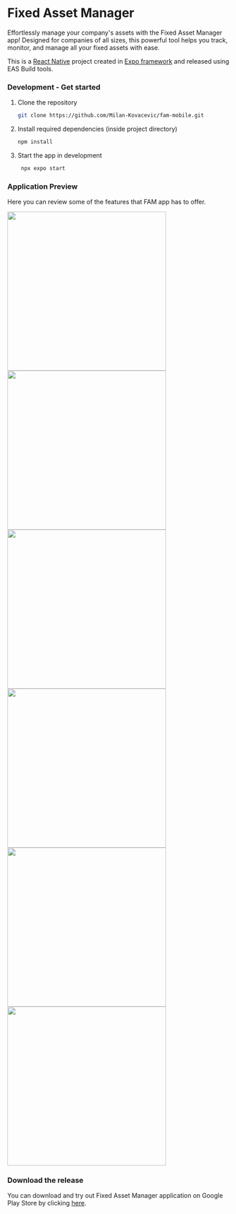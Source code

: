# Fixed Asset Manager

Effortlessly manage your company's assets with the Fixed Asset Manager app! Designed for companies of all sizes, this powerful tool helps you track, monitor, and manage all your fixed assets with ease.

This is a [React Native](https://reactnative.dev/) project created in [Expo framework](https://expo.dev) and released using EAS Build tools.

### Development - Get started

1. Clone the repository

   ```bash
   git clone https://github.com/Milan-Kovacevic/fam-mobile.git
   ```
   
2. Install required dependencies (inside project directory)

   ```bash
   npm install
   ```

3. Start the app in development

   ```bash
    npx expo start
   ```
   
### Application Preview

Here you can review some of the features that FAM app has to offer.

<img src="https://github.com/user-attachments/assets/d493dddf-6380-45bc-8479-ea21c16850c1" width="360">
<img src="https://github.com/user-attachments/assets/4d016b9d-2d3a-414a-955d-adca330bd169" width="360">
<img src="https://github.com/user-attachments/assets/c124a6c4-7835-416c-b84a-4277d11e33b8" width="360">
<img src="https://github.com/user-attachments/assets/afc3c5b8-a5e7-4306-9796-d409b45b2f46" width="360">
<img src="https://github.com/user-attachments/assets/db3923ae-3036-4071-850b-79e474889269" width="360">
<img src="https://github.com/user-attachments/assets/57b73660-f113-44c7-92a1-98c34a79da03" width="360">

### Download the release

You can download and try out Fixed Asset Manager application on Google Play Store by clicking [here](https://play.google.com/store/apps/details?id=org.unibl.etf.fam).
